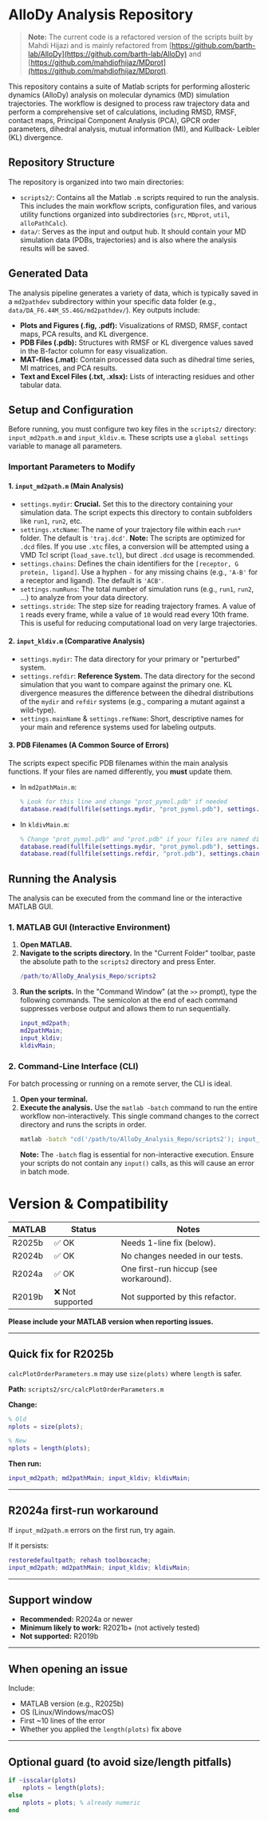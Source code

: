 # AlloDy Analysis Repository

> **Note:** The current code is a refactored version of the scripts built by Mahdi Hijazi and is mainly refactored from [https://github.com/barth-lab/AlloDy](https://github.com/barth-lab/AlloDy) and [https://github.com/mahdiofhijaz/MDprot](https://github.com/mahdiofhijaz/MDprot).

This repository contains a suite of Matlab scripts for performing allosteric dynamics (AlloDy) analysis on molecular dynamics (MD) simulation trajectories. The workflow is designed to process raw trajectory data and perform a comprehensive set of calculations, including RMSD, RMSF, contact maps, Principal Component Analysis (PCA), GPCR order parameters, dihedral analysis, mutual information (MI), and Kullback- Leibler (KL) divergence.

## Repository Structure

The repository is organized into two main directories:

*   `scripts2/`: Contains all the Matlab `.m` scripts required to run the analysis. This includes the main workflow scripts, configuration files, and various utility functions organized into subdirectories (`src`, `MDprot`, `util`, `alloPathCalc`).
*   `data/`: Serves as the input and output hub. It should contain your MD simulation data (PDBs, trajectories) and is also where the analysis results will be saved.

## Generated Data

The analysis pipeline generates a variety of data, which is typically saved in a `md2pathdev` subdirectory within your specific data folder (e.g., `data/DA_F6.44M_S5.46G/md2pathdev/`). Key outputs include:

*   **Plots and Figures (.fig, .pdf):** Visualizations of RMSD, RMSF, contact maps, PCA results, and KL divergence.
*   **PDB Files (.pdb):** Structures with RMSF or KL divergence values saved in the B-factor column for easy visualization.
*   **MAT-files (.mat):** Contain processed data such as dihedral time series, MI matrices, and PCA results.
*   **Text and Excel Files (.txt, .xlsx):** Lists of interacting residues and other tabular data.

## Setup and Configuration

Before running, you must configure two key files in the `scripts2/` directory: `input_md2path.m` and `input_kldiv.m`. These scripts use a `global settings` variable to manage all parameters.

### Important Parameters to Modify

#### 1. `input_md2path.m` (Main Analysis)

*   `settings.mydir`: **Crucial.** Set this to the directory containing your simulation data. The script expects this directory to contain subfolders like `run1`, `run2`, etc.
*   `settings.xtcName`: The name of your trajectory file within each `run*` folder. The default is `'traj.dcd'`. **Note:** The scripts are optimized for `.dcd` files. If you use `.xtc` files, a conversion will be attempted using a VMD Tcl script (`load_save.tcl`), but direct `.dcd` usage is recommended.
*   `settings.chains`: Defines the chain identifiers for the `[receptor, G protein, ligand]`. Use a hyphen `-` for any missing chains (e.g., `'A-B'` for a receptor and ligand). The default is `'ACB'`.
*   `settings.numRuns`: The total number of simulation runs (e.g., `run1`, `run2`, ...) to analyze from your data directory.
*   `settings.stride`: The step size for reading trajectory frames. A value of `1` reads every frame, while a value of `10` would read every 10th frame. This is useful for reducing computational load on very large trajectories.

#### 2. `input_kldiv.m` (Comparative Analysis)

*   `settings.mydir`: The data directory for your primary or "perturbed" system.
*   `settings.refdir`: **Reference System.** The data directory for the second simulation that you want to compare against the primary one. KL divergence measures the difference between the dihedral distributions of the `mydir` and `refdir` systems (e.g., comparing a mutant against a wild-type).
*   `settings.mainName` & `settings.refName`: Short, descriptive names for your main and reference systems used for labeling outputs.

#### 3. PDB Filenames (A Common Source of Errors)

The scripts expect specific PDB filenames within the main analysis functions. If your files are named differently, you **must** update them.

*   In `md2pathMain.m`:
    ```matlab
    % Look for this line and change "prot_pymol.pdb" if needed
    database.read(fullfile(settings.mydir, "prot_pymol.pdb"), settings.chains, "Protein");
    ```
*   In `kldivMain.m`:
    ```matlab
    % Change "prot_pymol.pdb" and "prot.pdb" if your files are named differently
    database.read(fullfile(settings.mydir, "prot_pymol.pdb"), settings.chains, settings.mainName);
    database.read(fullfile(settings.refdir, "prot.pdb"), settings.chains, settings.refName );
    ```

## Running the Analysis

The analysis can be executed from the command line or the interactive MATLAB GUI.

### 1. MATLAB GUI (Interactive Environment)

1.  **Open MATLAB.**
2.  **Navigate to the scripts directory.** In the "Current Folder" toolbar, paste the absolute path to the `scripts2` directory and press Enter.
    ```matlab
    /path/to/AlloDy_Analysis_Repo/scripts2
    ```
3.  **Run the scripts.** In the "Command Window" (at the `>>` prompt), type the following commands. The semicolon at the end of each command suppresses verbose output and allows them to run sequentially.
    ```matlab
    input_md2path;
    md2pathMain;
    input_kldiv;
    kldivMain;
    ```

### 2. Command-Line Interface (CLI)

For batch processing or running on a remote server, the CLI is ideal.

1.  **Open your terminal.**
2.  **Execute the analysis.** Use the `matlab -batch` command to run the entire workflow non-interactively. This single command changes to the correct directory and runs the scripts in order.
    ```bash
    matlab -batch "cd('/path/to/AlloDy_Analysis_Repo/scripts2'); input_md2path; md2pathMain; input_kldiv; kldivMain;"
    ```
    **Note:** The `-batch` flag is essential for non-interactive execution. Ensure your scripts do not contain any `input()` calls, as this will cause an error in batch mode.




# Version & Compatibility

| MATLAB | Status | Notes |
|--------|--------|-------|
| R2025b | ✅ OK | Needs 1-line fix (below). |
| R2024b | ✅ OK | No changes needed in our tests. |
| R2024a | ✅ OK | One first-run hiccup (see workaround). |
| R2019b | ❌ Not supported | Not supported by this refactor. |

**Please include your MATLAB version when reporting issues.**

---

## Quick fix for R2025b

`calcPlotOrderParameters.m` may use `size(plots)` where `length` is safer.

**Path:** `scripts2/src/calcPlotOrderParameters.m`

**Change:**

```matlab
% Old
nplots = size(plots);

% New
nplots = length(plots);
```

**Then run:**

```matlab
input_md2path; md2pathMain; input_kldiv; kldivMain;
```

---

## R2024a first-run workaround

If `input_md2path.m` errors on the first run, try again.

If it persists:

```matlab
restoredefaultpath; rehash toolboxcache;
input_md2path; md2pathMain; input_kldiv; kldivMain;
```

---

## Support window

* **Recommended:** R2024a or newer
* **Minimum likely to work:** R2021b+ (not actively tested)
* **Not supported:** R2019b

---

## When opening an issue

Include:

* MATLAB version (e.g., R2025b)
* OS (Linux/Windows/macOS)
* First ~10 lines of the error
* Whether you applied the `length(plots)` fix above

---

## Optional guard (to avoid size/length pitfalls)

```matlab
if ~isscalar(plots)
    nplots = length(plots);
else
    nplots = plots; % already numeric
end
```
